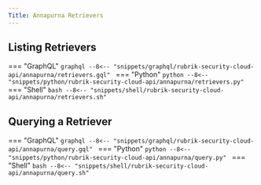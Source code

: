 ```yaml
---
Title: Annapurna Retrievers
---
```


## Listing Retrievers
=== "GraphQL"
    ```graphql
    --8<-- "snippets/graphql/rubrik-security-cloud-api/annapurna/retrievers.gql"
    ```
=== "Python"
    ```python
    --8<-- "snippets/python/rubrik-security-cloud-api/annapurna/retrievers.py"
    ```
=== "Shell"
    ```bash
    --8<-- "snippets/shell/rubrik-security-cloud-api/annapurna/retrievers.sh"
    ```

## Querying a Retriever
=== "GraphQL"
    ```graphql
    --8<-- "snippets/graphql/rubrik-security-cloud-api/annapurna/query.gql"
    ```
=== "Python"
    ```python
    --8<-- "snippets/python/rubrik-security-cloud-api/annapurna/query.py"
    ```
=== "Shell"
    ```bash
    --8<-- "snippets/shell/rubrik-security-cloud-api/annapurna/query.sh"
    ```